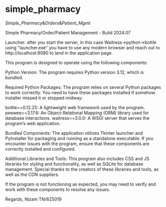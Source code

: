 # simple_pharmacy
_Simple_Pharmacy_&amp;_Orders_&amp;_Patient_Mgmt_

Simple Pharmacy/Order/Patient Management - Build 2024.07

Launcher:
after you start the server, in this case Waitress->python->bottle using "launcher.exe"
you have to use any modern browser and reach out to http://localhost:8080 to land in the application page.

This program is designed to operate using the following components:

Python Version:
The program requires Python version 3.12, which is bundled.

Required Python Packages:
The program relies on several Python packages to work correctly. You need to have these packages installed if somehow installer missed it or stopped midway:

bottle==0.12.25: A lightweight web framework used by the program.
peewee==3.17.6: An Object-Relational Mapping (ORM) library used for database interactions.
waitress==3.0.0: A WSGI server that serves the program’s web application.

Bundled Components:
The application utilizes Tkinter launcher and PyInstaller for packaging and running as a standalone executable. If you encounter issues with the program, ensure that these components are correctly installed and configured.

Additional Libraries and Tools:
This program also includes CSS and JS libraries for styling and functionality, as well as SQLite for database management. Special thanks to the creators of these libraries and tools, as well as the CDN suppliers.

If the program is not functioning as expected, you may need to verify and work with these components to resolve any issues.



Regards,
Nizam
TN/625019
